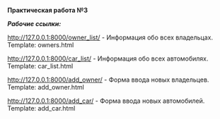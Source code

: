 **Практическая работа №3**

***Рабочие ссылки:***

http://127.0.0.1:8000/owner_list/ - Информация обо всех владельцах. Template: owners.html

http://127.0.0.1:8000/car_list/ - Информация обо всех автомобилях. Template: car_list.html

http://127.0.0.1:8000/add_owner/ - Форма ввода новых владельцев. Template: add_owner.html

http://127.0.0.1:8000/add_car/ - Форма ввода новых автомобилей. Template: add_car.html

